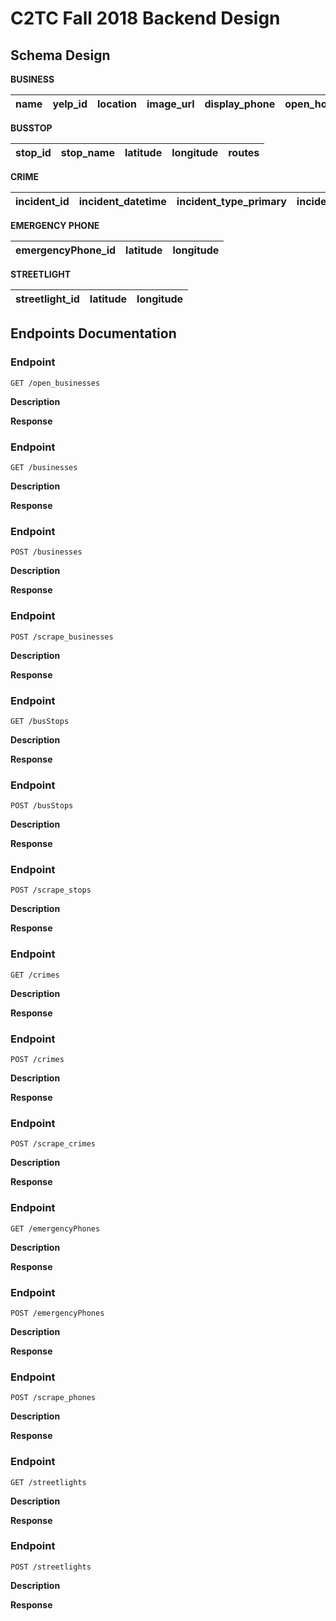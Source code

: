 # C2TC Fall 2018 Backend Design

## Schema Design

**BUSINESS**

|   name  |   yelp_id  |   location  |   image_url  |   display_phone  |   open_hours  |
|:-:|:-:|:-:|:-:|:-:|:-:|

**BUSSTOP**

|   stop_id  |   stop_name  |   latitude  |   longitude  |   routes  |
|:-:|:-:|:-:|:-:|:-:|

**CRIME**

|   incident_id  |   incident_datetime  |   incident_type_primary  |   incident_description  |   address_1  |   city  |   state  |   latitude  |   longitude  |   hour_of_day  |   day_of_week  |   parent_incident_type    |
|:-:|:-:|:-:|:-:|:-:|:-:|:-:|:-:|:-:|:-:|:-:|:-:|

**EMERGENCY PHONE**

|   emergencyPhone_id  |   latitude  |   longitude  |
|:-:|:-:|:-:|

**STREETLIGHT**

|   streetlight_id  |   latitude  |   longitude  |
|:-:|:-:|:-:|

## Endpoints Documentation

### Endpoint

    GET /open_businesses

**Description**

**Response**

### Endpoint

    GET /businesses

**Description**

**Response**

### Endpoint

    POST /businesses

**Description**

**Response**

### Endpoint

    POST /scrape_businesses

**Description**

**Response**

### Endpoint

    GET /busStops

**Description**

**Response**

### Endpoint

    POST /busStops

**Description**

**Response**

### Endpoint

    POST /scrape_stops

**Description**

**Response**

### Endpoint

    GET /crimes

**Description**

**Response**

### Endpoint

    POST /crimes

**Description**

**Response**

### Endpoint

    POST /scrape_crimes

**Description**

**Response**

### Endpoint

    GET /emergencyPhones

**Description**

**Response**

### Endpoint

    POST /emergencyPhones

**Description**

**Response**

### Endpoint

    POST /scrape_phones

**Description**

**Response**

### Endpoint

    GET /streetlights

**Description**

**Response**

### Endpoint

    POST /streetlights

**Description**

**Response**